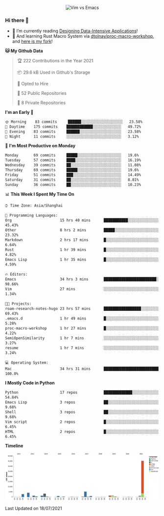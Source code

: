 <p align="center">
    <img src="https://gist.githubusercontent.com/coldnight/e696baffb094e71c96cb302118878eae/raw/40ea5053a6f66cc65f90f437e4173497da225958/banner.gif" alt="Vim vs Emacs" />
</p>

### Hi there 👋

- 📖 I’m currently reading [Designing Data-Intensive Applications](https://www.oreilly.com/library/view/designing-data-intensive-applications/9781491903063/)!
- 🌱 And learning Rust Macro System via [dtolnay/proc-macro-workshop](https://github.com/dtolnay/proc-macro-workshop), and [here is my fork](https://github.com/coldnight/proc-macro-workshop)!

<!--START_SECTION:waka-->
**🐱 My Github Data** 

> 🏆 222 Contributions in the Year 2021
 > 
> 📦 29.6 kB Used in Github's Storage 
 > 
> 💼 Opted to Hire
 > 
> 📜 52 Public Repositories 
 > 
> 🔑 8 Private Repositories  
 > 
**I'm an Early 🐤** 

```text
🌞 Morning    83 commits     ██████░░░░░░░░░░░░░░░░░░░   23.58% 
🌆 Daytime    175 commits    ████████████░░░░░░░░░░░░░   49.72% 
🌃 Evening    83 commits     ██████░░░░░░░░░░░░░░░░░░░   23.58% 
🌙 Night      11 commits     ░░░░░░░░░░░░░░░░░░░░░░░░░   3.12%

```
📅 **I'm Most Productive on Monday** 

```text
Monday       69 commits     █████░░░░░░░░░░░░░░░░░░░░   19.6% 
Tuesday      57 commits     ████░░░░░░░░░░░░░░░░░░░░░   16.19% 
Wednesday    39 commits     ██░░░░░░░░░░░░░░░░░░░░░░░   11.08% 
Thursday     69 commits     █████░░░░░░░░░░░░░░░░░░░░   19.6% 
Friday       51 commits     ███░░░░░░░░░░░░░░░░░░░░░░   14.49% 
Saturday     31 commits     ██░░░░░░░░░░░░░░░░░░░░░░░   8.81% 
Sunday       36 commits     ██░░░░░░░░░░░░░░░░░░░░░░░   10.23%

```


📊 **This Week I Spent My Time On** 

```text
⌚︎ Time Zone: Asia/Shanghai

💬 Programming Languages: 
Org                      15 hrs 40 mins      ███████████░░░░░░░░░░░░░░   45.43% 
Other                    8 hrs 2 mins        █████░░░░░░░░░░░░░░░░░░░░   23.32% 
Markdown                 2 hrs 17 mins       █░░░░░░░░░░░░░░░░░░░░░░░░   6.64% 
Rust                     1 hr 39 mins        █░░░░░░░░░░░░░░░░░░░░░░░░   4.82% 
Emacs Lisp               1 hr 35 mins        █░░░░░░░░░░░░░░░░░░░░░░░░   4.59%

🔥 Editors: 
Emacs                    34 hrs 3 mins       ████████████████████████░   98.66% 
Vim                      27 mins             ░░░░░░░░░░░░░░░░░░░░░░░░░   1.34%

🐱‍💻 Projects: 
roam-research-notes-hugo 23 hrs 57 mins      █████████████████░░░░░░░░   69.43% 
.emacs.d                 1 hr 49 mins        █░░░░░░░░░░░░░░░░░░░░░░░░   5.28% 
proc-macro-workshop      1 hr 27 mins        █░░░░░░░░░░░░░░░░░░░░░░░░   4.22% 
SemiOpenSimilarity       1 hr 7 mins         ░░░░░░░░░░░░░░░░░░░░░░░░░   3.27% 
resume                   1 hr 7 mins         ░░░░░░░░░░░░░░░░░░░░░░░░░   3.24%

💻 Operating System: 
Mac                      34 hrs 31 mins      █████████████████████████   100.0%

```

**I Mostly Code in Python** 

```text
Python                   17 repos            █████████████░░░░░░░░░░░░   54.84% 
Emacs Lisp               3 repos             ██░░░░░░░░░░░░░░░░░░░░░░░   9.68% 
Shell                    3 repos             ██░░░░░░░░░░░░░░░░░░░░░░░   9.68% 
Vim script               2 repos             █░░░░░░░░░░░░░░░░░░░░░░░░   6.45% 
HTML                     2 repos             █░░░░░░░░░░░░░░░░░░░░░░░░   6.45%

```


**Timeline**

![Chart not found](https://raw.githubusercontent.com/coldnight/coldnight/master/charts/bar_graph.png) 


 Last Updated on 18/07/2021
<!--END_SECTION:waka-->
